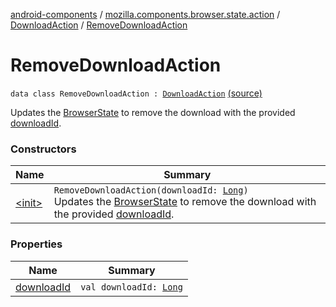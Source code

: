 [android-components](../../../index.md) / [mozilla.components.browser.state.action](../../index.md) / [DownloadAction](../index.md) / [RemoveDownloadAction](./index.md)

# RemoveDownloadAction

`data class RemoveDownloadAction : `[`DownloadAction`](../index.md) [(source)](https://github.com/mozilla-mobile/android-components/blob/master/components/browser/state/src/main/java/mozilla/components/browser/state/action/BrowserAction.kt#L582)

Updates the [BrowserState](../../../mozilla.components.browser.state.state/-browser-state/index.md) to remove the download with the provided [downloadId](download-id.md).

### Constructors

| Name | Summary |
|---|---|
| [&lt;init&gt;](-init-.md) | `RemoveDownloadAction(downloadId: `[`Long`](https://kotlinlang.org/api/latest/jvm/stdlib/kotlin/-long/index.html)`)`<br>Updates the [BrowserState](../../../mozilla.components.browser.state.state/-browser-state/index.md) to remove the download with the provided [downloadId](download-id.md). |

### Properties

| Name | Summary |
|---|---|
| [downloadId](download-id.md) | `val downloadId: `[`Long`](https://kotlinlang.org/api/latest/jvm/stdlib/kotlin/-long/index.html) |

